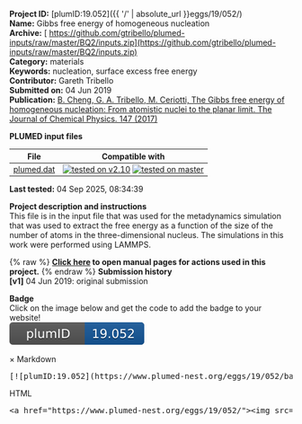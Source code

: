 **Project ID:** [plumID:19.052]({{ '/' | absolute_url }}eggs/19/052/)  
**Name:**  Gibbs free energy of homogeneous nucleation  
**Archive:** [ https://github.com/gtribello/plumed-inputs/raw/master/BQ2/inputs.zip](https://github.com/gtribello/plumed-inputs/raw/master/BQ2/inputs.zip)  
**Category:**  materials  
**Keywords:**  nucleation, surface excess free energy  
**Contributor:**  Gareth Tribello  
**Submitted on:** 04 Jun 2019  
**Publication:** [B. Cheng, G. A. Tribello, M. Ceriotti, The Gibbs free energy of homogeneous nucleation: From atomistic nuclei to the planar limit. The Journal of Chemical Physics. 147 (2017)](http://dx.doi.org/10.1063/1.4997180)  
  
**PLUMED input files**  
  
| File     | Compatible with |  
|:--------:|:--------:|  
| [plumed.dat](./data/plumed.dat.md) |  [![tested on v2.10](https://img.shields.io/badge/v2.10-passing-green.svg)](data/plumed.dat.plumed.stderr) [![tested on master](https://img.shields.io/badge/master-passing-green.svg)](data/plumed.dat.plumed_master.stderr) |  
  
**Last tested:**  04 Sep 2025, 08:34:39
  
**Project description and instructions**  
This file is in the input file that was used for the metadynamics simulation that was used to extract the free energy as a function of the size of the number of atoms in  the three-dimensional nucleus. The simulations in this work were performed using LAMMPS.

  
{% raw %}
<b><a href="https://www.plumed.org/doc-master/user-doc/html/actionlist/?actions=CELL,ENDPLUMED,UNITS,UPPER_WALLS,PRINT,FCCUBIC,METAD" target="_blank">Click here</a> to open manual pages for actions used in this project.</b>
{% endraw %}
**Submission history**  
**[v1]** 04 Jun 2019: original submission  
  
**Badge**  
Click on the image below and get the code to add the badge to your website!  
<img src="./badge.svg" alt="plumeDnest:19.052" id="myBtn" class="badge">
<div id="myModal" class="modal">
  <div class="modal-content">
    <span class="close">&times;</span>
    Markdown<pre>[![plumID:19.052](https://www.plumed-nest.org/eggs/19/052/badge.svg)](https://www.plumed-nest.org/eggs/19/052/)</pre>
    HTML<pre>&lt;a href="https://www.plumed-nest.org/eggs/19/052/"&gt;&lt;img src="https://www.plumed-nest.org/eggs/19/052/badge.svg" alt="plumID:19.052"&gt;&lt;/a&gt;</pre>
  </div>
</div>
